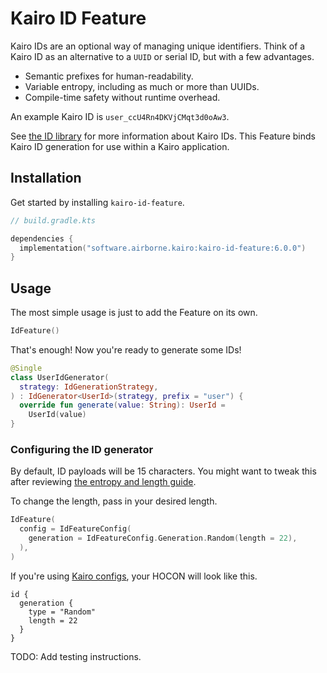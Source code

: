 # Kairo ID Feature

Kairo IDs are an optional way of managing unique identifiers.
Think of a Kairo ID as an alternative to a `UUID` or serial ID, but with a few advantages.

- Semantic prefixes for human-readability.
- Variable entropy, including as much or more than UUIDs.
- Compile-time safety without runtime overhead.

An example Kairo ID is `user_ccU4Rn4DKVjCMqt3d0oAw3`.

See [the ID library](..) for more information about Kairo IDs.
This Feature binds Kairo ID generation for use within a Kairo application.

## Installation

Get started by installing `kairo-id-feature`.

```kotlin
// build.gradle.kts

dependencies {
  implementation("software.airborne.kairo:kairo-id-feature:6.0.0")
}
```

## Usage

The most simple usage is just to add the Feature on its own.

```kotlin
IdFeature()
```

That's enough! Now you're ready to generate some IDs!

```kotlin
@Single
class UserIdGenerator(
  strategy: IdGenerationStrategy,
) : IdGenerator<UserId>(strategy, prefix = "user") {
  override fun generate(value: String): UserId =
    UserId(value)
}
```

### Configuring the ID generator

By default, ID payloads will be 15 characters.
You might want to tweak this
after reviewing [the entropy and length guide](../README.md#entropy-and-length-guidance).

To change the length, pass in your desired length.

```kotlin
IdFeature(
  config = IdFeatureConfig(
    generation = IdFeatureConfig.Generation.Random(length = 22),
  ),
)
```

If you're using [Kairo configs](../../kairo-config),
your HOCON will look like this.

```hocon
id {
  generation {
    type = "Random"
    length = 22
  }
}
```

TODO: Add testing instructions.
